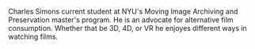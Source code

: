 Charles Simons current student at NYU's Moving Image Archiving and Preservation master's program. He is an advocate for alternative film consumption. Whether that be 3D, 4D, or VR he enjoyes different ways in watching films.
